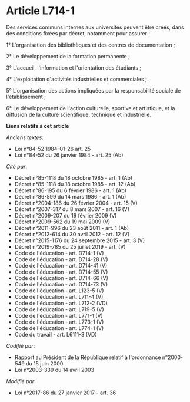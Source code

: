 # Article L714-1

Des services communs internes aux universités peuvent être créés, dans des conditions fixées par décret, notamment pour
assurer :

1° L'organisation des bibliothèques et des centres de documentation ;

2° Le développement de la formation permanente ;

3° L'accueil, l'information et l'orientation des étudiants ;

4° L'exploitation d'activités industrielles et commerciales ;

5° L'organisation des actions impliquées par la responsabilité sociale de l'établissement ;

6° Le développement de l'action culturelle, sportive et artistique, et  la diffusion de la culture scientifique, technique et
industrielle.

**Liens relatifs à cet article**

_Anciens textes_:

  - Loi n°84-52 1984-01-26 art. 25
  - Loi n°84-52 du 26 janvier 1984 - art. 25 (Ab)

_Cité par_:

  - Décret n°85-1118 du 18 octobre 1985 - art. 1 (Ab)
  - Décret n°85-1118 du 18 octobre 1985 - art. 12 (Ab)
  - Décret n°86-195 du 6 février 1986 - art. 1 (Ab)
  - Décret n°86-599 du 14 mars 1986 - art. 1 (Ab)
  - Décret n°2004-186 du 26 février 2004 - art. 15 (V)
  - Décret n°2007-317 du 8 mars 2007 - art. 16 (V)
  - Décret n°2009-207 du 19 février 2009 (V)
  - Décret n°2009-562 du 19 mai 2009 (V)
  - Décret n°2011-996 du 23 août 2011 - art. 1 (Ab)
  - Décret n°2012-614 du 30 avril 2012 - art. 12 (V)
  - Décret n°2015-1176 du 24 septembre 2015 - art. 3 (V)
  - Décret n°2019-785 du 25 juillet 2019 - art. (V)
  - Code de l'éducation - art. D714-1 (V)
  - Code de l'éducation - art. D714-28 (V)
  - Code de l'éducation - art. D714-41 (V)
  - Code de l'éducation - art. D714-55 (V)
  - Code de l'éducation - art. D714-66 (V)
  - Code de l'éducation - art. D714-73 (V)
  - Code de l'éducation - art. L123-5 (V)
  - Code de l'éducation - art. L711-4 (V)
  - Code de l'éducation - art. L712-2 (VD)
  - Code de l'éducation - art. L719-5 (V)
  - Code de l'éducation - art. L771-1 (V)
  - Code de l'éducation - art. L773-1 (V)
  - Code de l'éducation - art. L774-1 (V)
  - Code du travail - art. L6111-3 (VD)

_Codifié par_:

  - Rapport au Président de la République relatif à l'ordonnance n°2000-549 du 15 juin 2000
  - Loi n°2003-339 du 14 avril 2003

_Modifié par_:

  - Loi n°2017-86 du 27 janvier 2017 - art. 36

